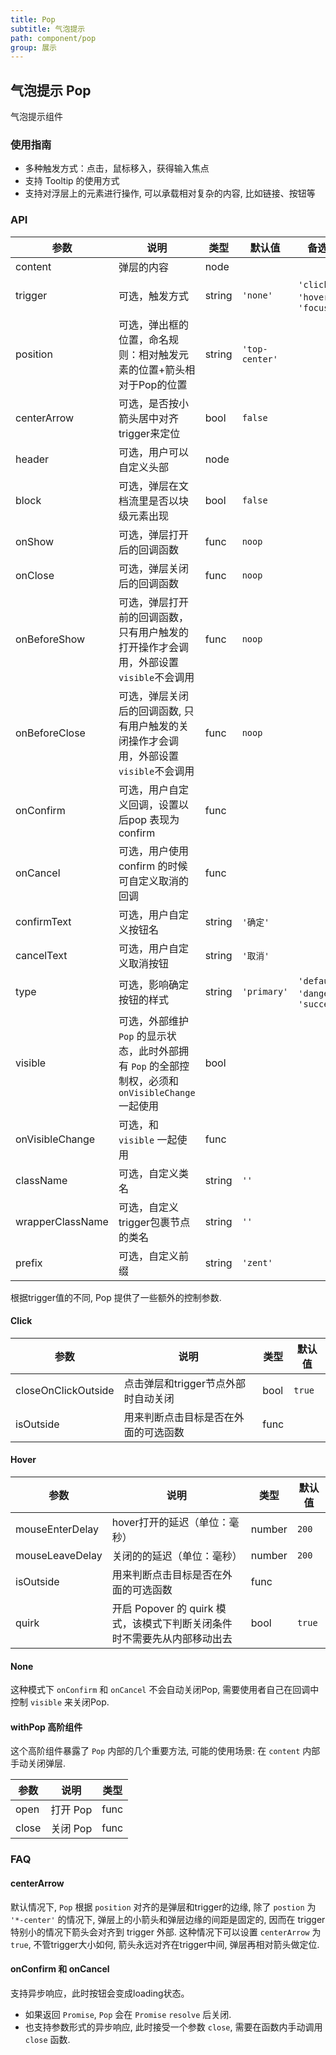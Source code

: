 ```yaml
---
title: Pop
subtitle: 气泡提示
path: component/pop
group: 展示
---
```


## 气泡提示 Pop

气泡提示组件

### 使用指南

- 多种触发方式：点击，鼠标移入，获得输入焦点
- 支持 Tooltip 的使用方式
- 支持对浮层上的元素进行操作, 可以承载相对复杂的内容, 比如链接、按钮等

### API

| 参数 | 说明 | 类型 | 默认值 | 备选值 |
|------|------|------|--------|--------|
| content | 弹层的内容 | node | | |
| trigger | 可选，触发方式 | string | `'none'` | `'click'`, `'hover'`, `'focus'` |
| position | 可选，弹出框的位置，命名规则：相对触发元素的位置+箭头相对于Pop的位置 | string | `'top-center'` |  |
| centerArrow | 可选，是否按小箭头居中对齐trigger来定位 | bool | `false` |  |
| header | 可选，用户可以自定义头部 | node | | |
| block | 可选，弹层在文档流里是否以块级元素出现 | bool | `false` |  |
| onShow | 可选，弹层打开后的回调函数 | func | `noop` | |
| onClose | 可选，弹层关闭后的回调函数 | func | `noop` | |
| onBeforeShow | 可选，弹层打开前的回调函数，只有用户触发的打开操作才会调用，外部设置`visible`不会调用 | func | `noop` | |
| onBeforeClose | 可选，弹层关闭后的回调函数, 只有用户触发的关闭操作才会调用，外部设置`visible`不会调用 | func | `noop` | |
| onConfirm | 可选，用户自定义回调，设置以后pop 表现为confirm | func |  |  |
| onCancel | 可选，用户使用 confirm 的时候可自定义取消的回调 | func |  |  |
| confirmText | 可选，用户自定义按钮名 | string | `'确定'` |  |
| cancelText | 可选，用户自定义取消按钮 | string | `'取消'` |  |
| type | 可选，影响确定按钮的样式 | string | `'primary'` | `'default'`, `'danger'`, `'success'` |
| visible | 可选，外部维护 `Pop` 的显示状态，此时外部拥有 `Pop` 的全部控制权，必须和 `onVisibleChange` 一起使用 | bool | | |
| onVisibleChange | 可选，和 `visible` 一起使用 | func | | |
| className | 可选，自定义类名 | string | `''` |  |
| wrapperClassName | 可选，自定义trigger包裹节点的类名 | string | `''` |  |
| prefix | 可选，自定义前缀 | string | `'zent'` |  |

根据trigger值的不同, Pop 提供了一些额外的控制参数.

#### Click

| 参数 | 说明 | 类型 | 默认值 |
|------|------|------|--------|
| closeOnClickOutside | 点击弹层和trigger节点外部时自动关闭 | bool | `true` |
| isOutside | 用来判断点击目标是否在外面的可选函数 | func | |

#### Hover

| 参数 | 说明 | 类型 | 默认值 |
|------|------|------|--------|
| mouseEnterDelay | hover打开的延迟（单位：毫秒） | number | `200` |
| mouseLeaveDelay | 关闭的的延迟（单位：毫秒） | number | `200` |
| isOutside | 用来判断点击目标是否在外面的可选函数 | func | |
| quirk | 开启 Popover 的 quirk 模式，该模式下判断关闭条件时不需要先从内部移动出去 | bool | `true` |

#### None

这种模式下 `onConfirm` 和 `onCancel` 不会自动关闭Pop, 需要使用者自己在回调中控制 `visible` 来关闭Pop.

#### withPop 高阶组件

这个高阶组件暴露了 `Pop` 内部的几个重要方法, 可能的使用场景: 在 `content` 内部手动关闭弹层.

| 参数             | 说明                    | 类型               |
| -------------- | --------------------- | ---------------- |
| open           | 打开 Pop                  | func             |
| close          | 关闭 Pop                  | func             |

### FAQ

#### centerArrow

默认情况下, `Pop` 根据 `position` 对齐的是弹层和trigger的边缘, 除了 `postion` 为 `'*-center'` 的情况下, 弹层上的小箭头和弹层边缘的间距是固定的, 因而在 trigger 特别小的情况下箭头会对齐到 trigger 外部. 这种情况下可以设置 `centerArrow` 为 `true`, 不管trigger大小如何, 箭头永远对齐在trigger中间, 弹层再相对箭头做定位.

#### onConfirm 和 onCancel

支持异步响应，此时按钮会变成loading状态。

- 如果返回 `Promise`, `Pop` 会在 `Promise` `resolve` 后关闭.
- 也支持参数形式的异步响应, 此时接受一个参数 `close`, 需要在函数内手动调用 `close` 函数.

<style>
.zent-doc-pop-container {
	.zent-pop-wrapper {
		margin-right: 10px;
	}

	.zent-doc-pop-tag {
		border: 1px solid #e5e5e5;
		border-radius: 20%;
		padding: 3px;
		font-size: 12px;
		cursor: default;
	}
}

.zent-doc-pop-positions {
	position: relative;
	
	&-top-row, &-bottom-row {
		text-align: center;

		.zent-pop-wrapper:not(:last-child) {
			margin-right: 10px
		}
	}

	&-bottom-row {
		margin-top: 200px;
	}

	&-left-col, &-right-col {
		position: absolute;
		top: 0;
		display: flex;
		justify-content: center;
		flex-direction: column;
		height: 100%;

		.zent-pop-wrapper:not(:last-child) {
			margin-bottom: 10px
		}
	}

	&-left-col {
		left: 0;
	}

	&-right-col {
		right: 0;
	}

	.zent-pop-wrapper {
		.zent-btn {
			width: 100px;
		}
	}
}

.zent-doc-pop-none-trigger-container {
	.zent-pop-wrapper {
		margin-right: 10px;
	}
}
</style>
